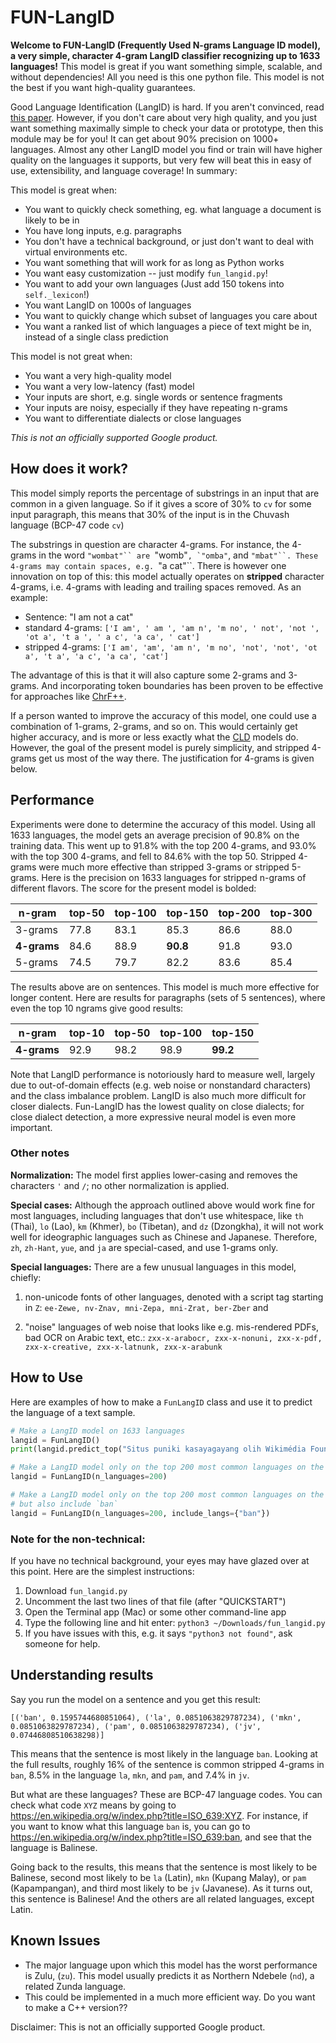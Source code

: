 # FUN-LangID


**Welcome to FUN-LangID (Frequently Used N-grams Language ID model), a very
simple, character 4-gram LangID classifier recognizing up to 1633 languages!**
This model is great if you want something simple, scalable, and without
dependencies! All you need is this one python file. This model is not the best
if you want high-quality guarantees.

Good Language Identification (LangID) is hard. If you aren't convinced, read
[this paper](https://arxiv.org/pdf/2010.14571.pdf). However, if you don't care
about very high quality, and you just want something maximally simple to check
your data or prototype, then this module may be for you! It can get about 90%
precision on 1000+ languages. Almost any other LangID model you find or train
will have higher quality on the languages it supports, but very few will beat
this in easy of use, extensibility, and language coverage! In summary:

This model is great when:

*   You want to quickly check something, eg. what language a document is likely
    to be in
*   You have long inputs, e.g. paragraphs
*   You don't have a technical background, or just don't want to deal with
    virtual environments etc.
*   You want something that will work for as long as Python works
*   You want easy customization -- just modify `fun_langid.py`!
*   You want to add your own languages (Just add 150 tokens into `self._lexicon`!)
*   You want LangID on 1000s of languages
*   You want to quickly change which subset of languages you care about
*   You want a ranked list of which languages a piece of text might be in,
    instead of a single class prediction

This model is not great when:

  * You want a very high-quality model
  * You want a very low-latency (fast) model
  * Your inputs are short, e.g. single words or sentence fragments
  * Your inputs are noisy, especially if they have repeating n-grams
  * You want to differentiate dialects or close languages

_This is not an officially supported Google product._

## How does it work?

This model simply reports the percentage of substrings in an input that are
common in a given language. So if it gives a score of 30% to `cv` for some input
paragraph, this means that 30% of the input is in the Chuvash language (BCP-47
code `cv`)

The substrings in question are character 4-grams. For instance, the 4-grams
in the word `"wombat"`` are `"womb"``, `"omba"``, and `"mbat"``. These 4-grams
may contain spaces, e.g. `"a cat"``. There is however one innovation on top of
this: this model actually operates on **stripped** character 4-grams, i.e.
4-grams with leading and trailing spaces removed. As an example:

  * Sentence: "I am not a cat"
  * standard 4-grams: `['I am', ' am ', 'am n', 'm no', ' not', 'not ', 'ot a', 't a ', ' a c', 'a ca', ' cat']`
  * stripped 4-grams: `['I am', 'am', 'am n', 'm no', 'not', 'not', 'ot a', 't a', 'a c', 'a ca', 'cat']`

The advantage of this is that it will also capture some 2-grams and 3-grams. And
incorporating token boundaries has been proven to be effective for approaches
like [ChrF++](https://www.statmt.org/wmt17/pdf/WMT70.pdf).

If a person wanted to improve the accuracy of this model, one could use a
combination of 1-grams, 2-grams, and so on. This would certainly get higher
accuracy, and is more or less exactly what the
[CLD](https://github.com/mzsanford/cld) models do. However, the goal of the
present model is purely simplicity, and stripped 4-grams get us most of the way
there. The justification for 4-grams is given below.

## Performance

Experiments were done to determine the accuracy of this model. Using all 1633
languages, the model gets an average precision of 90.8% on the training data.
This went up to 91.8% with the top 200 4-grams, and 93.0% with the top 300
4-grams, and fell to 84.6% with the top 50. Stripped 4-grams were much more
effective than stripped 3-grams or stripped 5-grams. Here is the precision on
1633 languages for stripped n-grams of different flavors. The score for the
present model is bolded:

n-gram  | top-50 |top-100 | **top-150** |top-200 |top-300 |
--------|--------|--------|--------|--------|--------|
3-grams | 77.8   | 	83.1  | 	85.3 | 	86.6  | 	88.0 |
**4-grams** | 84.6   | 	88.9  | 	**90.8** | 	91.8  | 	93.0 |
5-grams | 74.5   | 	79.7  | 	82.2 | 	83.6  | 	85.4 |

The results above are on sentences. This model is much more effective for longer
content. Here are results for paragraphs (sets of 5 sentences), where even the
top 10 ngrams give good results:

n-gram  | top-10 |top-50 |top-100 | **top-150**
--------|--------|--------|---------|--------|
**4-grams** | 92.9   | 	98.2  | 	98.9 | 	**99.2**  |

Note that LangID performance is notoriously hard to measure well, largely due to
out-of-domain effects (e.g. web noise or nonstandard characters) and the class
imbalance problem. LangID is also much more difficult for closer dialects.
Fun-LangID has the lowest quality on close dialects; for close dialect
detection, a more expressive neural model is even more important.


### Other notes

**Normalization:** The model first applies lower-casing and removes the
characters `'` and `/`; no other normalization is applied.

**Special cases:** Although the approach outlined above would work fine for most
languages, including languages that don't use whitespace, like `th` (Thai), 
`lo` (Lao), `km` (Khmer), `bo` (Tibetan), and `dz` (Dzongkha), it will not work
well for ideographic languages such as Chinese and Japanese. Therefore, `zh`, 
`zh-Hant`, `yue`, and `ja` are special-cased, and use 1-grams only.

**Special languages:** There are a few unusual languages in this model, chiefly:

1. non-unicode fonts of other languages, denoted with a script tag starting in
`Z`: `ee-Zewe, nv-Znav, mni-Zepa, mni-Zrat, ber-Zber` and

2. "noise"
languages of web noise that looks like e.g. mis-rendered PDFs, bad OCR on Arabic
text, etc.: `zxx-x-arabocr, zxx-x-nonuni, zxx-x-pdf, zxx-x-creative, zxx-x-latnunk, zxx-x-arabunk`


## How to Use

Here are examples of how to make a `FunLangID` class and use it to predict the
language of a text sample.

```python
# Make a LangID model on 1633 languages
langid = FunLangID()
print(langid.predict_top("Situs puniki kasayagayang olih Wikimédia Foundation tur bebas cingakin olih parajanané makasami."))

# Make a LangID model only on the top 200 most common languages on the web
langid = FunLangID(n_languages=200)

# Make a LangID model only on the top 200 most common languages on the web,
# but also include `ban`
langid = FunLangID(n_languages=200, include_langs={"ban"})
```

### Note for the non-technical:

If you have no technical background, your
eyes may have glazed over at this point. Here are the simplest instructions:

1.  Download `fun_langid.py`
2.  Uncomment the last two lines of that file (after "QUICKSTART")
3.  Open the Terminal app (Mac) or some other command-line app
4.  Type the following line and hit enter: `python3 ~/Downloads/fun_langid.py`
5.  If you have issues with this, e.g. it says `"python3 not found"`, ask someone
    for help.

## Understanding results
Say you run the model on a sentence and you get this result:

```
[('ban', 0.1595744680851064), ('la', 0.0851063829787234), ('mkn', 0.0851063829787234), ('pam', 0.0851063829787234), ('jv', 0.07446808510638298)]
```

This means that the sentence is most likely in the language `ban`. Looking at
the full results, roughly 16% of the sentence is common stripped 4-grams in
`ban`, 8.5% in the language `la`, `mkn`, and `pam`, and 7.4% in `jv`.

But what are these languages? These are BCP-47 language codes. You can check
what code `XYZ` means by going to
https://en.wikipedia.org/w/index.php?title=ISO_639:XYZ. For instance, if you
want to know what this language `ban` is, you can go to
https://en.wikipedia.org/w/index.php?title=ISO_639:ban, and see that the
language is Balinese.

Going back to the results, this means that the sentence is most likely to be
Balinese, second most likely to be `la` (Latin), `mkn` (Kupang Malay), or `pam`
(Kapampangan), and third most likely to be `jv` (Javanese). As it turns out,
this sentence is Balinese! And the others are all related languages, except 
Latin.

## Known Issues

* The major language upon which this model has the worst performance is Zulu,
  (`zu`).  This model usually predicts it as Northern Ndebele (`nd`), a related
  Zunda language.
* This could be implemented in a much more efficient way. Do you want to make
  a C++ version??

Disclaimer: This is not an officially supported Google product.

